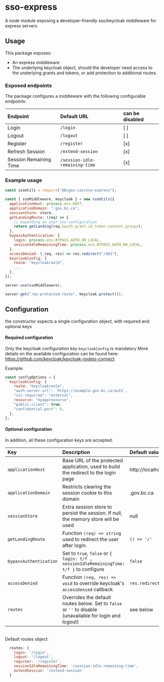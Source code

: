 # sso-express

A node module exposing a developer-friendly sso/keycloak middleware for express servers

## Usage

This package exposes:

- An express middleware
- The underlying keycloak object, should the developer need access to the underlying grants and tokens, or add protection to additional routes.

### Exposed endpoints

The package configures a middleware with the following configurable endpoints:

| Endpoint               | Default URL                    | can be disabled |
| :--------------------- | :----------------------------- | :-------------- |
| Login                  | `/login`                       | [ ]             |
| Logout                 | `/logout`                      | [ ]             |
| Register               | `/register`                    | [x]             |
| Refresh Session        | `/extend-session`              | [x]             |
| Session Remaining Time | `/session-idle-remaining-time` | [x]             |

### Example usage

```javascript
const ssoUtils = require("@bcgov-cas/sso-express");

const { ssoMiddleware, keycloak } = new ssoUtils({
  applicationHost: process.env.HOST,
  applicationDomain: ".gov.bc.ca",
  sessionStore: store,
  getLandingRoute: (req) => {
    // Depending on your sso configuration
    return getLanding(req.kauth.grant.id_token.content.groups);
  },
  bypassAuthentication: {
    login: process.env.BYPASS_AUTH_ON_LOCAL,
    sessionIdleRemainingTime: process.env.BYPASS_AUTH_ON_LOCAL,
  },
  accessDenied: (_req, res) => res.redirect("/403"),
  keycloakConfig: {
    realm: "keycloakrealm",
    ...
  },
});

server.use(ssoMiddleware);

server.get("/my-protected-route", keycloak.protect());
```

## Configuration

the constructor expects a single configuration object, with required and optional keys

#### Required configuration

Only the keycloak configuration key `keycloakConfig` is mandatory
More details on the available configuration can be found here: https://github.com/keycloak/keycloak-nodejs-connect

Example:

```javascript
const configOptions = {
  keycloakConfig: {
    realm: "keycloakrealm",
    "auth-server-url": `https://example.gov.bc.ca/auth`,
    "ssl-required": "external",
    resource: "myappresource",
    "public-client": true,
    "confidential-port": 0,
  },
};
```

#### Optional configuration

In addition, all these configuration keys are accepted:

| Key                    | Description                                                                                              | Default value          |
| :--------------------- | :------------------------------------------------------------------------------------------------------- | :--------------------- |
| `applicationHost`      | Base URL of the protected application, used to build the redirect to the login page                      | http://localhost       |
| `applicationDomain`    | Restricts clearing the session cookie to this domain                                                     | .gov.bc.ca             |
| `sessionStore`         | Extra session store to persist the session. If null, the memory store will be used                       | null                   |
| `getLandingRoute`      | Function `(req) => string` used to redirect the user after login.                                        | `() => '/'`            |
| `bypassAuthentication` | Set to `true`, `false` or `{ login: t/f , sessionIdleRemainingTime: t/f }` to configure                  | `false`                |
| `accessDenied`         | Function `(req, res) => void` to override keycloak's `accessDenied` callback                             | `res.redirect('/403')` |
| `routes`               | Overrides the default routes below. Set to `false` or `''` to disable (unavailable for login and logout) | see below              |

<br />
Default routes object:

```javascript
  routes: {
    login: '/login',
    logout: '/logout',
    register: '/register',
    sessionIdleRemainingTime: '/session-idle-remaining-time',
    extendSession: '/extend-session'
  }
```
